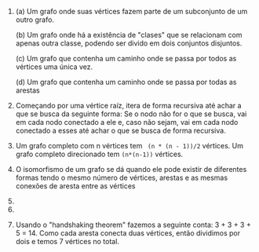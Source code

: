 1.  (a) Um grafo onde suas vértices fazem parte de um subconjunto de um outro grafo.

    (b) Um grafo onde há a existência de "clases" que se relacionam com apenas outra classe, podendo ser divido em dois conjuntos disjuntos.

    (c) Um grafo que contenha um caminho onde se passa por todos as vértices uma única vez.

    (d) Um grafo que contenha um caminho onde se passa por todas as arestas

2.  Começando por uma vértice raíz, itera de forma recursiva até achar a que se busca da seguinte forma:
    Se o nodo não for o que se busca, vai em cada nodo conectado a ele e, caso não sejam, vai em cada nodo conectado a esses até achar o que se busca de forma recursiva.

3.  Um grafo completo com n vértices tem ` (n * (n - 1))/2` vértices. Um grafo completo direcionado tem `(n*(n-1))` vértices.

4.  O isomorfismo de um grafo se dá quando ele pode existir de diferentes formas tendo o mesmo número de vértices, arestas e as mesmas conexões de aresta entre as vértices

5.

6.

7.  Usando o "handshaking theorem" fazemos a seguinte conta: 3 + 3 + 3 + 5 = 14. Como cada aresta conecta duas vértices, então dividimos por dois e temos 7 vértices no total.

